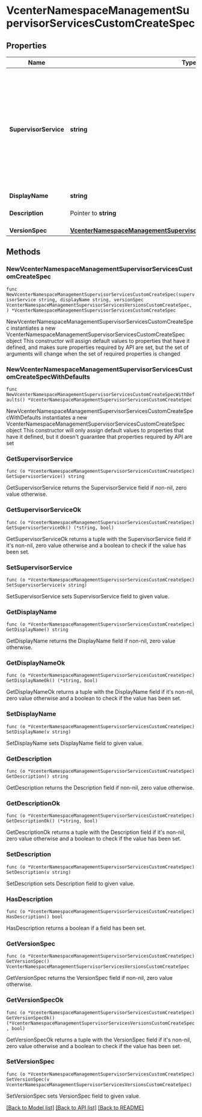 # VcenterNamespaceManagementSupervisorServicesCustomCreateSpec

## Properties

Name | Type | Description | Notes
------------ | ------------- | ------------- | -------------
**SupervisorService** | **string** | The identifier of the Supervisor Service. This has DNS_LABEL restrictions as specified in . This must be an alphanumeric (a-z and 0-9) string and with maximum length of 63 characters and with the &#39;-&#39; character allowed anywhere except the first or last character. This identifier must be unique across all Namespaces in this vCenter server. Additionally, the ID &#39;namespaces&#39; is reserved and must not be used. When clients pass a value of this structure as a parameter, the field must be an identifier for the resource type: vcenter.namespace_management.SupervisorService. When operations return a value of this structure as a result, the field will be an identifier for the resource type: vcenter.namespace_management.SupervisorService. | 
**DisplayName** | **string** | A human readable name of the Supervisor Service. | 
**Description** | Pointer to **string** | A human readable description of the Supervisor Service. If unset, the Supervisor Service description will be empty. | [optional] 
**VersionSpec** | [**VcenterNamespaceManagementSupervisorServicesVersionsCustomCreateSpec**](VcenterNamespaceManagementSupervisorServicesVersionsCustomCreateSpec.md) |  | 

## Methods

### NewVcenterNamespaceManagementSupervisorServicesCustomCreateSpec

`func NewVcenterNamespaceManagementSupervisorServicesCustomCreateSpec(supervisorService string, displayName string, versionSpec VcenterNamespaceManagementSupervisorServicesVersionsCustomCreateSpec, ) *VcenterNamespaceManagementSupervisorServicesCustomCreateSpec`

NewVcenterNamespaceManagementSupervisorServicesCustomCreateSpec instantiates a new VcenterNamespaceManagementSupervisorServicesCustomCreateSpec object
This constructor will assign default values to properties that have it defined,
and makes sure properties required by API are set, but the set of arguments
will change when the set of required properties is changed

### NewVcenterNamespaceManagementSupervisorServicesCustomCreateSpecWithDefaults

`func NewVcenterNamespaceManagementSupervisorServicesCustomCreateSpecWithDefaults() *VcenterNamespaceManagementSupervisorServicesCustomCreateSpec`

NewVcenterNamespaceManagementSupervisorServicesCustomCreateSpecWithDefaults instantiates a new VcenterNamespaceManagementSupervisorServicesCustomCreateSpec object
This constructor will only assign default values to properties that have it defined,
but it doesn't guarantee that properties required by API are set

### GetSupervisorService

`func (o *VcenterNamespaceManagementSupervisorServicesCustomCreateSpec) GetSupervisorService() string`

GetSupervisorService returns the SupervisorService field if non-nil, zero value otherwise.

### GetSupervisorServiceOk

`func (o *VcenterNamespaceManagementSupervisorServicesCustomCreateSpec) GetSupervisorServiceOk() (*string, bool)`

GetSupervisorServiceOk returns a tuple with the SupervisorService field if it's non-nil, zero value otherwise
and a boolean to check if the value has been set.

### SetSupervisorService

`func (o *VcenterNamespaceManagementSupervisorServicesCustomCreateSpec) SetSupervisorService(v string)`

SetSupervisorService sets SupervisorService field to given value.


### GetDisplayName

`func (o *VcenterNamespaceManagementSupervisorServicesCustomCreateSpec) GetDisplayName() string`

GetDisplayName returns the DisplayName field if non-nil, zero value otherwise.

### GetDisplayNameOk

`func (o *VcenterNamespaceManagementSupervisorServicesCustomCreateSpec) GetDisplayNameOk() (*string, bool)`

GetDisplayNameOk returns a tuple with the DisplayName field if it's non-nil, zero value otherwise
and a boolean to check if the value has been set.

### SetDisplayName

`func (o *VcenterNamespaceManagementSupervisorServicesCustomCreateSpec) SetDisplayName(v string)`

SetDisplayName sets DisplayName field to given value.


### GetDescription

`func (o *VcenterNamespaceManagementSupervisorServicesCustomCreateSpec) GetDescription() string`

GetDescription returns the Description field if non-nil, zero value otherwise.

### GetDescriptionOk

`func (o *VcenterNamespaceManagementSupervisorServicesCustomCreateSpec) GetDescriptionOk() (*string, bool)`

GetDescriptionOk returns a tuple with the Description field if it's non-nil, zero value otherwise
and a boolean to check if the value has been set.

### SetDescription

`func (o *VcenterNamespaceManagementSupervisorServicesCustomCreateSpec) SetDescription(v string)`

SetDescription sets Description field to given value.

### HasDescription

`func (o *VcenterNamespaceManagementSupervisorServicesCustomCreateSpec) HasDescription() bool`

HasDescription returns a boolean if a field has been set.

### GetVersionSpec

`func (o *VcenterNamespaceManagementSupervisorServicesCustomCreateSpec) GetVersionSpec() VcenterNamespaceManagementSupervisorServicesVersionsCustomCreateSpec`

GetVersionSpec returns the VersionSpec field if non-nil, zero value otherwise.

### GetVersionSpecOk

`func (o *VcenterNamespaceManagementSupervisorServicesCustomCreateSpec) GetVersionSpecOk() (*VcenterNamespaceManagementSupervisorServicesVersionsCustomCreateSpec, bool)`

GetVersionSpecOk returns a tuple with the VersionSpec field if it's non-nil, zero value otherwise
and a boolean to check if the value has been set.

### SetVersionSpec

`func (o *VcenterNamespaceManagementSupervisorServicesCustomCreateSpec) SetVersionSpec(v VcenterNamespaceManagementSupervisorServicesVersionsCustomCreateSpec)`

SetVersionSpec sets VersionSpec field to given value.



[[Back to Model list]](../README.md#documentation-for-models) [[Back to API list]](../README.md#documentation-for-api-endpoints) [[Back to README]](../README.md)


